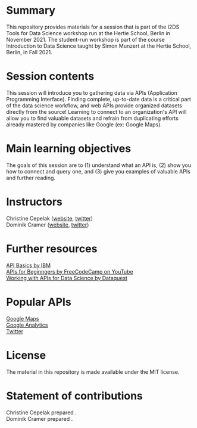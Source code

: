# Summary
This repository provides materials for a session that is part of the I2DS Tools for Data Science workshop run at the Hertie School, Berlin in November 2021. The student-run workshop is part of the course Introduction to Data Science taught by Simon Munzert at the Hertie School, Berlin, in Fall 2021.

# Session contents
This session will introduce you to gathering data via APIs (Application Programming Interface). Finding complete, up-to-date data is a critical part of the data science workflow, and web APIs provide organized datasets directly from the source! Learning to connect to an organization's API will allow you to find valuable datasets and refrain from duplicating efforts already mastered by companies like Google (ex: Google Maps). 

# Main learning objectives
The goals of this session are to (1) understand what an API is, (2) show you how to connect and query one, and (3) give you examples of valuable APIs and further reading.

# Instructors
Christine Cepelak ([website](https://christinecepelak.com/), [twitter](https://twitter.com/CLcep))  
Dominik Cramer ([website](), [twitter]())

# Further resources
[API Basics by IBM](https://www.ibm.com/cloud/learn/api)   
[APIs for Beginngers by FreeCodeCamp on YouTube](https://youtu.be/GZvSYJDk-us)   
[Working with APIs for Data Science by Dataquest](https://www.dataquest.io/m/52-working-with-apis/)  

# Popular APIs
[Google Maps](https://developers.google.com/maps/apis-by-platform)   
[Google Analytics](https://developers.google.com/analytics/devguides/reporting/core/v4)   
[Twitter](https://developer.twitter.com/en/docs/twitter-api)   

# License
The material in this repository is made available under the MIT license.

# Statement of contributions
Christine Cepelak prepared .  
Dominik Cramer prepared .
